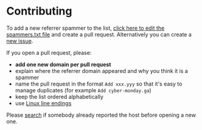 # Contributing

To add a new referrer spammer to the list, [click here to edit the spammers.txt file](https://github.com/matomo-org/referrer-spam-list/edit/master/spammers.txt) and create a pull request. Alternatively you can create a [new issue](https://github.com/matomo-org/referrer-spam-list/issues/new).

If you open a pull request, please:

- **add one new domain per pull request**
- explain where the referrer domain appeared and why you think it is a spammer
- name the pull request in the format `Add xxx.yyy` so that it's easy to manage duplicates (for example `Add cyber-monday.ga`)
- keep the list ordered alphabetically
- use [Linux line endings](http://en.wikipedia.org/wiki/Newline)

Please [search](https://github.com/matomo-org/referrer-spam-list/issues?utf8=%E2%9C%93&q=is%3Aopen+) if somebody already reported the host before opening a new one.
